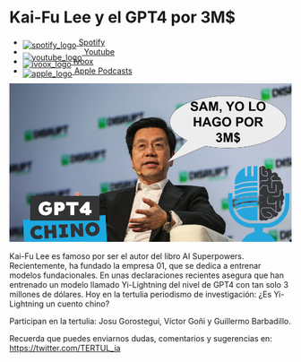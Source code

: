 # Kai-Fu Lee y el GPT4 por 3M$

- [<img src="https://cdn.iconscout.com/icon/free/png-256/spotify-36-721973.png" alt="spotify_logo" width="32" style="position: relative; top: 5px;"> Spotify](https://open.spotify.com/episode/3nz10QZEoJ2jqDddXjlro8?si=xkiE59JQSFasGY_Gg54scQ)
- [<img src="https://cdn.icon-icons.com/icons2/195/PNG/256/YouTube_23392.png" alt="youtube_logo" width="32" style="position: relative; top: 10px;"> Youtube](https://youtu.be/zoiCFzUm7qs)
- [<img src="https://i0.wp.com/parqueeste.org/wp-content/uploads/2020/07/ivoox-icon.png?fit=256%2C256&ssl=1" alt="ivoox_logo" width="32" style="position: relative; top: 5px;"> Ivoox](https://go.ivoox.com/rf/136417122)
- [<img src="https://cdn.iconscout.com/icon/free/png-256/apple-853-675472.png" alt="apple_logo" width="32" style="position: relative; top: 5px;"> Apple Podcasts](https://podcasts.apple.com/us/podcast/kai-fu-lee-y-el-gpt4-por-3m%24/id1669083682?i=1000678647081)

![kai](res/2024-11-29-16-48-01.png)

Kai-Fu Lee es famoso por ser el autor del libro AI Superpowers. Recientemente, ha fundado la empresa 01, que se dedica a entrenar modelos fundacionales. En unas declaraciones recientes asegura que han entrenado un modelo llamado Yi-Lightning del nivel de GPT4 con tan solo 3 millones de dólares. Hoy en la tertulia periodismo de investigación: ¿Es Yi-Lightning un cuento chino?

Participan en la tertulia: Josu Gorostegui, Víctor Goñi y Guillermo Barbadillo.

Recuerda que puedes enviarnos dudas, comentarios y sugerencias en: <https://twitter.com/TERTUL_ia>